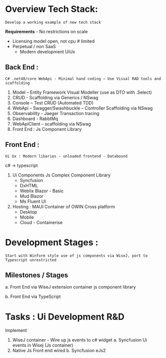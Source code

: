 # Overview Tech Stack:
	Develop a working example of new tech stack 
**Requirements**
	- No restrictions on scale 
  - Licensing model open, not cpu # limited
  - Perpetual / non SaaS
	- Modern development UiUx

## Back End : 
	C# .net48/core WebApi - Minimal hand coding – Use Visual RAD tools and scaffolding
1.	Model – Entity Framework Visual Modeller (use as DTO with .Select)
2.	CRUD -  Scaffolding via Generics / NSwag
3.	Console – Test CRUD (Automated TDD)
4.	WebApi – Swagger/Swashbuckle – Controller Scaffolding via NSwag
5.	Observability - Jaeger Transaction tracing
6.	Dashboard - RabbtMq
7.	WebApiClient – scaffolding via NSwag
8.	Front End : Js Component Library

## Front End :
	Ui Ux : Modern libaries - unloaded frontend - Databound
   c# -> typescript
 1. Ui Components
    Js Complex Component Library
    -	Syncfusion
    -	DxHTML
    -	WebIix
    Blazor - Basic
    -	Mud Blazor
    -	Ms Fluent UI 
 2. Hosting :
    MAUI Container of OWIN Cross platform
    -	Desktop
    -	Mobile
    - Cloud - Containerise
    
# Development Stages :
	Start with Winform style use of js components via WiseJ, port to Typescript unrestricted 

## Milestones / Stages

 a. Front End via WiseJ extension container js component library
 
 b. Front End via TypeScript 

# Tasks : Ui Development R&D 
Implement 
1.	WiseJ container - Wire up js events to c# widget
a. Syncfusion Ui events in Wisej (Js container)
3. Native Js Front end wired
b. Syncfusion eJs2


